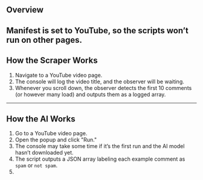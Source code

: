## Overview
Manifest is set to YouTube, so the scripts won’t run on other pages.
---

## How the Scraper Works

1. Navigate to a YouTube video page.  
2. The console will log the video title, and the observer will be waiting.  
3. Whenever you scroll down, the observer detects the first 10 comments (or however many load) and outputs them as a logged array.

---

## How the AI Works

1. Go to a YouTube video page.  
2. Open the popup and click "Run."  
3. The console may take some time if it’s the first run and the AI model hasn’t downloaded yet.  
4. The script outputs a JSON array labeling each example comment as `spam` or `not spam`.
5. 
